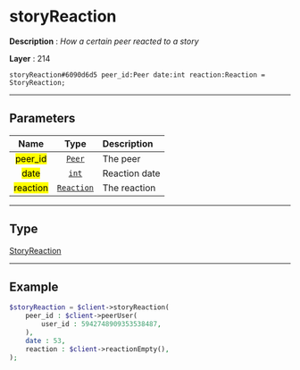 # storyReaction

**Description** : *How a certain peer reacted to a story*

**Layer** : 214

```tl
storyReaction#6090d6d5 peer_id:Peer date:int reaction:Reaction = StoryReaction;
```

---

## Parameters

| Name | Type | Description |
| :---: | :---: | :--- |
| <mark>peer_id</mark> | [`Peer`](type/Peer) | The peer |
| <mark>date</mark> | [`int`](type/int) | Reaction date |
| <mark>reaction</mark> | [`Reaction`](type/Reaction) | The reaction |

---

## Type

[StoryReaction](type/StoryReaction)

---

## Example

```php
$storyReaction = $client->storyReaction(
	peer_id : $client->peerUser(
		user_id : 5942748909353538487,
	),
	date : 53,
	reaction : $client->reactionEmpty(),
);
```